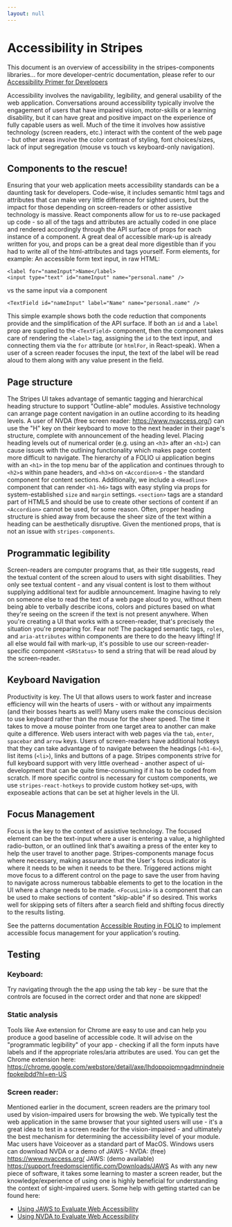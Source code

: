 ```yaml
---
layout: null
---
```


# Accessibility in Stripes
This document is an overview of accessibility in the stripes-components libraries... for more developer-centric documentation, please refer to our [Accessibility Primer for Developers](AccessibilityDevPrimer.md)

Accessibility involves the navigability, legibility, and general usability of the web application. Conversations around accessibility typically involve the engagement of users that have impaired vision, motor-skills or a learning disability, but it can have great and positive impact on the experience of fully capable users as well. Much of the time it involves how assistive technology (screen readers, etc.) interact with the content of the web page - but other areas involve the color contrast of styling, font choices/sizes, lack of input segregation (mouse vs touch vs keyboard-only navigation).

## Components to the rescue!

Ensuring that your web application meets accessibility standards can be a daunting task for developers. Code-wise, it includes semantic html tags  and attributes that can make very little difference for sighted users, but the impact for those depending on screen-readers or other assistive technology is massive. React components allow for us to re-use packaged up code - so all of the tags and attributes are actually coded in one place and rendered accordingly through the API surface of props for each instance of a component. A great deal of accessible mark-up is already written for you, and props can be a great deal more digestible than if you had to write all of the html-attributes and tags yourself. Form elements, for example:
An accessible form text input, in raw HTML:
```
<label for="nameInput">Name</label>
<input type="text" id="nameInput" name="personal.name" />
```
vs the same input via a component
```
<TextField id="nameInput" label="Name" name="personal.name" />
```
This simple example shows both the code reduction that components provide and the simplification of the API surface. If both an `id` and a `label` prop are supplied to the `<TextField>` component, then the component takes care of rendering the `<label>` tag, assigning the `id` to the text input, and connecting them via the `for` attribute (or `htmlFor`, in React-speak). When a user of a screen reader focuses the input, the text of the label will be read aloud to them along with any value present in the field.

## Page structure

The Stripes UI takes advantage of semantic tagging and hierarchical heading structure to support "Outline-able" modules. Assistive technology can arrange page content navigation in an outline according to its heading levels. A user of NVDA (free screen reader: https://www.nvaccess.org/) can use the "H" key on their keyboard to move to the next header in their page's structure, complete with announcement of the heading level. Placing heading levels out of numerical order (e.g. using an `<h3>` after an `<h1>`) can cause issues with the outlining functionality which makes page content more difficult to navigate. The hierarchy of a FOLIO ui application begins with an `<h1>` in the top menu bar of the application and continues through to `<h2>`s within pane headers, and `<h3>`s on `<Accordion>`s - the standard component for content sections. Additionally, we include a `<Headline>` component that can render `<h1-h6>` tags with easy styling via props for system-established `size` and `margin` settings. `<section>` tags are a standard part of HTML5 and should be use to create other sections of content if an `<Accordion>` cannot be used, for some reason. Often, proper heading structure is shied away from because the sheer size of the text within a heading can be aesthetically disruptive. Given the mentioned props, that is not an issue with `stripes-components`.

## Programmatic legibility

Screen-readers are computer programs that, as their title suggests, read the textual content of the screen aloud to users with sight disabilities. They only see textual content - and any visual content is lost to them without supplying additional text for audible announcement. Imagine having to rely on someone else to read the text of a web page aloud to you, without them being able to verbally describe icons, colors and pictures based on what they're seeing on the screen if the text is not present anywhere. When you're creating a UI that works with a screen-reader, that's precisely the situation you're preparing for. Fear not! The packaged semantic tags, `roles`, and `aria-attributes` within components are there to do the heavy lifting! If all else would fail with mark-up, it's possible to use our screen-reader-specific component `<SRStatus>` to send a string that will be read aloud by the screen-reader.

## Keyboard Navigation

Productivity is key. The UI that allows users to work faster and increase efficiency will win the hearts of users - with or without any impairments (and their bosses hearts as well!) Many users make the conscious decision to use keyboard rather than the mouse for the sheer speed. The time it takes to move a mouse pointer from one target area to another can make quite a difference. Web users interact with web pages via the `tab`, `enter`, `spacebar` and `arrow` keys. Users of screen-readers have additional hotkeys that they can take advantage of to navigate between the headings (`<h1-6>`), list items (`<li>`), links and buttons of a page. Stripes components strive for full keyboard support with very little overhead - another aspect of ui-development that can be quite time-consuming if it has to be coded from scratch. If more specific control is necessary for custom components, we use `stripes-react-hotkeys` to provide custom hotkey set-ups, with exposeable actions that can be set at higher levels in the UI.

## Focus Management

Focus is the key to the context of assistive technology. The focused element can be the text-input where a user is entering a value, a highlighted radio-button, or an outlined link that's awaiting a press of the enter key to help the user travel to another page. Stripes-components manage focus where necessary, making assurance that the User's focus indicator is where it needs to be when it needs to be there. Triggered actions might move focus to a different control on the page to save the user from having to navigate across numerous tabbable elements to get to the location in the UI where a change needs to be made. `<FocusLink>` is a component that can be used to make sections of content "skip-able" if so desired. This works well for skipping sets of filters after a search field and shifting focus directly to the results listing.

See the patterns documentation [Accessible Routing in FOLIO](patterns/AccessibleRouting.md) to implement accessible focus management for your application's routing.

## Testing 
### Keyboard:
Try navigating through the the app using the tab key - be sure that the controls are focused in the correct order and that none are skipped!
### Static analysis
Tools like Axe extension for Chrome are easy to use and can help you produce a good baseline of accessible code. It will advise on the "programmatic legibility" of your app - checking if all the form inputs have labels and if the appropriate roles/aria attributes are used. You can get the Chrome extension here: https://chrome.google.com/webstore/detail/axe/lhdoppojpmngadmnindnejefpokejbdd?hl=en-US
### Screen reader:
Mentioned earlier in the document, screen readers are the primary tool used by vision-impaired users for browsing the web. We typically test the web application in the same browser that your sighted users will use - it's a great idea to test in a screen reader for the vision-impaired - and ultimately the best mechanism for determining the accessibility level of your module. Mac users have Voiceover as a standard part of MacOS. Windows users can download NVDA or a demo of JAWS - NVDA: (free) https://www.nvaccess.org/ JAWS: (demo available) https://support.freedomscientific.com/Downloads/JAWS
As with any new piece of software, it takes some learning to master a screen reader, but the knowledge/experience of using one is highly beneficial for understanding the context of sight-impaired users.
Some help with getting started can be found here:
- [Using JAWS to Evaluate Web Accessibility](https://webaim.org/articles/jaws/)
- [Using NVDA to Evaluate Web Accessibility](https://webaim.org/articles/nvda/)
